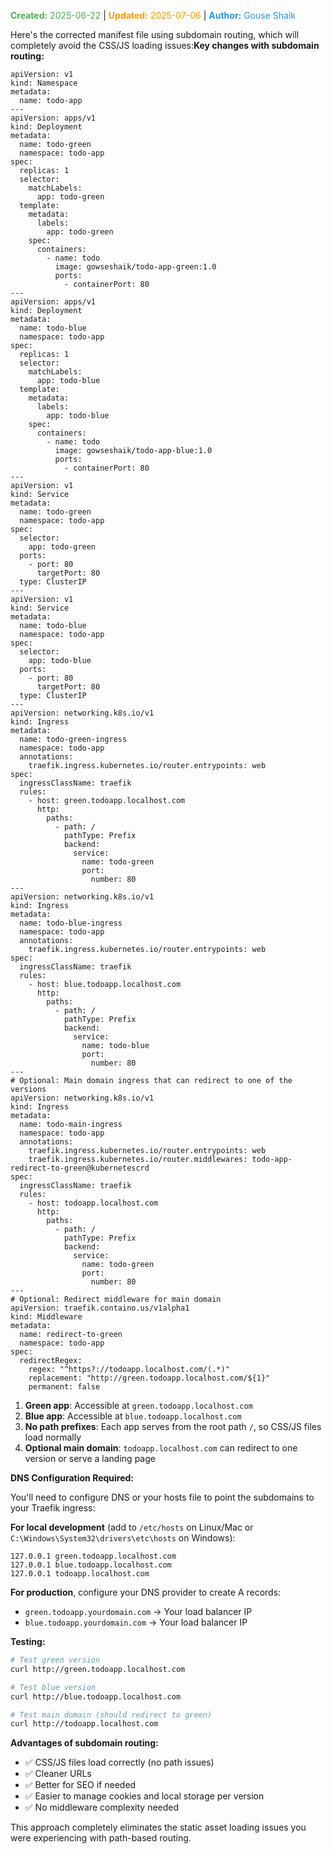 <span style="color:#4caf50;"><b>Created:</b> 2025-06-22</span> | <span style="color:#ff9800;"><b>Updated:</b> 2025-07-06</span> | <span style="color:#2196f3;"><b>Author:</b> Gouse Shaik</span>

Here's the corrected manifest file using subdomain routing, which will completely avoid the CSS/JS loading issues:**Key changes with subdomain routing:**

```
apiVersion: v1
kind: Namespace
metadata:
  name: todo-app
---
apiVersion: apps/v1
kind: Deployment
metadata:
  name: todo-green
  namespace: todo-app
spec:
  replicas: 1
  selector:
    matchLabels:
      app: todo-green
  template:
    metadata:
      labels:
        app: todo-green
    spec:
      containers:
        - name: todo
          image: gowseshaik/todo-app-green:1.0
          ports:
            - containerPort: 80
---
apiVersion: apps/v1
kind: Deployment
metadata:
  name: todo-blue
  namespace: todo-app
spec:
  replicas: 1
  selector:
    matchLabels:
      app: todo-blue
  template:
    metadata:
      labels:
        app: todo-blue
    spec:
      containers:
        - name: todo
          image: gowseshaik/todo-app-blue:1.0
          ports:
            - containerPort: 80
---
apiVersion: v1
kind: Service
metadata:
  name: todo-green
  namespace: todo-app
spec:
  selector:
    app: todo-green
  ports:
    - port: 80
      targetPort: 80
  type: ClusterIP
---
apiVersion: v1
kind: Service
metadata:
  name: todo-blue
  namespace: todo-app
spec:
  selector:
    app: todo-blue
  ports:
    - port: 80
      targetPort: 80
  type: ClusterIP
---
apiVersion: networking.k8s.io/v1
kind: Ingress
metadata:
  name: todo-green-ingress
  namespace: todo-app
  annotations:
    traefik.ingress.kubernetes.io/router.entrypoints: web
spec:
  ingressClassName: traefik
  rules:
    - host: green.todoapp.localhost.com
      http:
        paths:
          - path: /
            pathType: Prefix
            backend:
              service:
                name: todo-green
                port:
                  number: 80
---
apiVersion: networking.k8s.io/v1
kind: Ingress
metadata:
  name: todo-blue-ingress
  namespace: todo-app
  annotations:
    traefik.ingress.kubernetes.io/router.entrypoints: web
spec:
  ingressClassName: traefik
  rules:
    - host: blue.todoapp.localhost.com
      http:
        paths:
          - path: /
            pathType: Prefix
            backend:
              service:
                name: todo-blue
                port:
                  number: 80
---
# Optional: Main domain ingress that can redirect to one of the versions
apiVersion: networking.k8s.io/v1
kind: Ingress
metadata:
  name: todo-main-ingress
  namespace: todo-app
  annotations:
    traefik.ingress.kubernetes.io/router.entrypoints: web
    traefik.ingress.kubernetes.io/router.middlewares: todo-app-redirect-to-green@kubernetescrd
spec:
  ingressClassName: traefik
  rules:
    - host: todoapp.localhost.com
      http:
        paths:
          - path: /
            pathType: Prefix
            backend:
              service:
                name: todo-green
                port:
                  number: 80
---
# Optional: Redirect middleware for main domain
apiVersion: traefik.containo.us/v1alpha1
kind: Middleware
metadata:
  name: redirect-to-green
  namespace: todo-app
spec:
  redirectRegex:
    regex: "^https?://todoapp.localhost.com/(.*)"
    replacement: "http://green.todoapp.localhost.com/${1}"
    permanent: false
```

1. **Green app**: Accessible at `green.todoapp.localhost.com`
2. **Blue app**: Accessible at `blue.todoapp.localhost.com`
3. **No path prefixes**: Each app serves from the root path `/`, so CSS/JS files load normally
4. **Optional main domain**: `todoapp.localhost.com` can redirect to one version or serve a landing page

**DNS Configuration Required:**

You'll need to configure DNS or your hosts file to point the subdomains to your Traefik ingress:

**For local development** (add to `/etc/hosts` on Linux/Mac or `C:\Windows\System32\drivers\etc\hosts` on Windows):

```
127.0.0.1 green.todoapp.localhost.com
127.0.0.1 blue.todoapp.localhost.com
127.0.0.1 todoapp.localhost.com
```

**For production**, configure your DNS provider to create A records:

- `green.todoapp.yourdomain.com` → Your load balancer IP
- `blue.todoapp.yourdomain.com` → Your load balancer IP

**Testing:**

```bash
# Test green version
curl http://green.todoapp.localhost.com

# Test blue version  
curl http://blue.todoapp.localhost.com

# Test main domain (should redirect to green)
curl http://todoapp.localhost.com
```

**Advantages of subdomain routing:**

- ✅ CSS/JS files load correctly (no path issues)
- ✅ Cleaner URLs
- ✅ Better for SEO if needed
- ✅ Easier to manage cookies and local storage per version
- ✅ No middleware complexity needed

This approach completely eliminates the static asset loading issues you were experiencing with path-based routing.